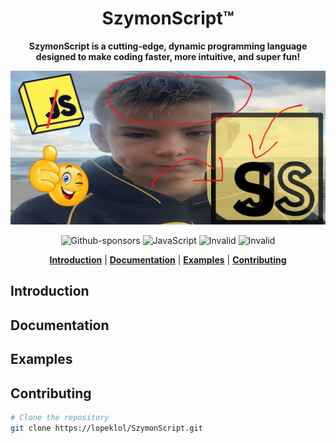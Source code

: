 <div align="center">

# SzymonScript™️

**SzymonScript is a cutting-edge, dynamic programming language designed to make coding faster, more intuitive, and super fun!**

![logo](./resources/logo.png)

![Github-sponsors](https://img.shields.io/badge/sponsor-30363D?style=for-the-badge&logo=GitHub-Sponsors&logoColor=#EA4AAA)
![JavaScript](https://img.shields.io/badge/javascript-%23323330.svg?style=for-the-badge&logo=javascript&logoColor=%23F7DF1E)
![Invalid](https://img.shields.io/badge/404-badge%20error-green?style=for-the-badge)
![Invalid](https://img.shields.io/badge/404-badge%20error-salmon?style=for-the-badge)

[**Introduction**](#introduction) |
[**Documentation**](#documentation) |
[**Examples**](#examples) |
[**Contributing**](#contributing)

</div>


## Introduction

## Documentation

## Examples

## Contributing

```sh
# Clone the repository
git clone https://lopeklol/SzymonScript.git
```

